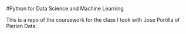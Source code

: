 #Python for Data Science and Machine Learning

This is a repo of the coursework for the class I took with
Jose Portilla of Pierian Data.
